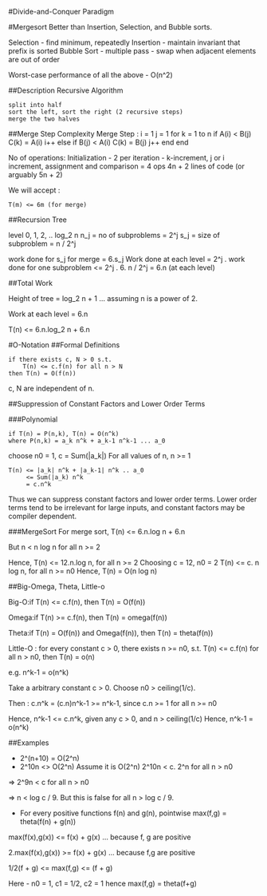 #Divide-and-Conquer Paradigm

#Mergesort
Better than Insertion, Selection, and Bubble sorts.

Selection - find minimum, repeatedly
Insertion - maintain invariant that prefix is sorted
Bubble Sort - multiple pass - swap when adjacent elements are out of order

Worst-case performance of all the above - O(n^2)

##Description
Recursive Algorithm

    split into half
    sort the left, sort the right (2 recursive steps)
    merge the two halves

##Merge Step Complexity
    Merge Step :
    i = 1
    j = 1
    for k = 1 to n
        if A(i) < B(j)
            C(k) = A(i)
            i++
        else if B(j) < A(i)
            C(k) = B(j)
            j++
        end
    end

No of operations:
Initialization - 2
per iteration - 
    k-increment, j or i increment, assignment and comparison = 4 ops
4n + 2 lines of code (or arguably 5n + 2)

We will accept : 

    T(m) <= 6m (for merge)

##Recursion Tree

level 0, 1, 2, .. log_2 n
n_j = no of subproblems = 2^j
s_j = size of subproblem = n / 2^j

work done for s_j for merge = 6.s_j
Work done at each level = 2^j . work done for one subproblem 
                        <= 2^j . 6. n / 2^j
                        = 6.n (at each level)

##Total Work

Height of tree = log_2 n + 1 ... assuming n is a power of 2.

Work at each level = 6.n

T(n) <= 6.n.log_2 n + 6.n

#O-Notation
##Formal Definitions

    if there exists c, N > 0 s.t. 
        T(n) <= c.f(n) for all n > N
    then T(n) = O(f(n))

c, N are independent of n.

##Suppression of Constant Factors and Lower Order Terms

###Polynomial

    if T(n) = P(n,k), T(n) = O(n^k)
    where P(n,k) = a_k n^k + a_k-1 n^k-1 ... a_0 

choose n0 = 1, c = Sum(|a_k|)
For all values of n, n >= 1

    T(n) <= |a_k| n^k + |a_k-1| n^k .. a_0
         <= Sum(|a_k) n^k
         = c.n^k

Thus we can suppress constant factors and lower order terms. Lower order terms tend to be irrelevant for large inputs, and constant factors may be compiler dependent.

###MergeSort
For merge sort,
T(n) <= 6.n.log n + 6.n

But n < n log n for all n >= 2

Hence, T(n) <= 12.n.log n, for all n >= 2
Choosing c = 12, n0 = 2
T(n) <= c. n log n, for all n >= n0
Hence, T(n) = O(n log n)

##Big-Omega, Theta, Little-o

Big-O:if T(n) <= c.f(n), then T(n) = O(f(n))

Omega:if T(n) >= c.f(n), then T(n) = omega(f(n))

Theta:if T(n) = O(f(n)) and Omega(f(n)), then T(n) = theta(f(n))

Little-O : for every constant c > 0, there exists n >= n0, s.t. 
T(n) <= c.f(n) for all n > n0,
then T(n) = o(n)

e.g.  n^k-1 = o(n^k)

Take a arbitrary constant c > 0. Choose n0 > ceiling(1/c).

Then : c.n^k = (c.n)n^k-1
             >= n^k-1, since c.n >= 1 for all n >= n0

Hence, n^k-1 <= c.n^k, given any c > 0, and n > ceiling(1/c)
Hence, n^k-1 = o(n^k)

##Examples

* 2^(n+10) = O(2^n) 
* 2^10n <> O(2^n)
Assume it is O(2^n)
2^10n < c. 2^n for all n > n0

=> 2^9n < c for all n > n0

=> n < log c / 9. But this is false for all n > log c / 9.

* For every positive functions f(n) and g(n),
pointwise max(f,g) = theta(f(n) + g(n))

max(f(x),g(x)) <= f(x) + g(x)  ... because f, g are positive

2.max(f(x),g(x)) >=  f(x) + g(x) ... because f,g are positive

1/2(f + g) <= max(f,g) <= (f + g)

Here - n0 = 1, c1 = 1/2, c2 = 1
hence max(f,g) = theta(f+g)

